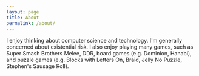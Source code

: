 ```yaml
---
layout: page
title: About
permalink: /about/
---
```


I enjoy thinking about computer science and technology.
I'm generally concerned about existential risk.
I also enjoy playing many games, such as Super Smash Brothers Melee, DDR, board games (e.g. Dominion, Hanabi), and puzzle games (e.g. Blocks with Letters On, Braid, Jelly No Puzzle, Stephen's Sausage Roll).


